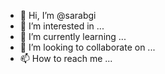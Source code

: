 - 👋 Hi, I’m @sarabgi
- 👀 I’m interested in ...
- 🌱 I’m currently learning ...
- 💞️ I’m looking to collaborate on ...
- 📫 How to reach me ...

<!---
sarabgi is a ✨ special ✨ repository because its `README.md` (this file) appears on your GitHub profile.
You can click the Preview link to take a look at your changes.
--->
